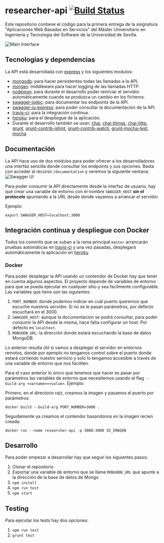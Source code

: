 # researcher-api [![Build Status](https://travis-ci.org/Javirln/researcher-api.svg?branch=master)](https://travis-ci.org/Javirln/researcher-api)

Este repositorio contiene el código para la primera entrega de la asignatura "Aplicaciones Web Basadas en Servicios" del Máster Universitario en
Ingeniería y Tecnología del Software de la Universidad de Sevilla.

![Main Interface](https://image.ibb.co/bNBgQa/Screen_Shot_2017_03_16_at_16_39_34.png)


## Tecnologías y dependencias

La API está desarrollada con [express](https://expressjs.com) y los siguientes modulos:

- [mongodb](https://www.mongodb.com/): para hacer persistentes todas las llamadas a la API.
- [morgan](https://github.com/expressjs/morgan): middleware para hacer logging de las llamadas HTTP.
- [nodemon](https://github.com/remy/nodemon): para durante el desarrollo poder reiniciar el servidor automáticamente cuando se produzca un cambio en los ficheros.
- [swagger-jsdoc](https://github.com/Surnet/swagger-jsdoc): para documentar los endpoints de la API.
- [swagger-iu-express](https://github.com/scottie1984/swagger-ui-express): para poder consultar la documentación de la API.
- [travis-ci](https://travis-ci.org): para la integración continua.
- [heroku](https://heroku.com): para el despliegue de la aplicación.
- Durante el desarrollo también se usan: [chai](http://chaijs.com/), 
  [chai-things](https://github.com/chaijs/chai-things),
  [chai-http](https://github.com/chaijs/chai-http),
  [grunt](https://gruntjs.com/),
  [grunt-contrib-jshint](https://github.com/gruntjs/grunt-contrib-jshint), 
  [grunt-contrib-watch](https://github.com/gruntjs/grunt-contrib-watch),
  [grunt-mocha-test](https://github.com/pghalliday/grunt-mocha-test),
  [mocha](https://mochajs.org/)

## Documentación

La API hace uso de dos módulos para poder ofrecer a los desarrolladores una interfaz sencilla donde consultar los endpoints y sus opciones.
Basta con acceder al recurso `/documentation` y veremos la siguiente ventana:
![Swagger UI](https://image.ibb.co/fTeF0a/Screen_Shot_2017_03_16_at_11_48_00.png)

Para poder consumir la API directamente desde la interfaz de usuario, hay que crear una variable de entorno 
con el nombre `SWAGGER_HOST` **sin el protocolo** apuntando a la URL desde donde vayamos a arrancar el servidor. 

Ejemplo:
```
export SWAGGER_HOST=localhost:3000
```
## Integración continua y despliegue con Docker

Todos los commits que se suban a la rama principal `master` arrancarán pruebas automáticas en [travis-ci](https://travis-ci.org)
y una vez pasadas, desplegará automáticamente la aplicación en [heroku](https://researcher-api.herokuapp.com/)

### Docker

Para poder desplegar la API usando un contendor de Docker hay que tener en cuenta algunos aspectos. El proyecto depende de variables de entorno para que se pueda ejecutar en cualquier sitio y sea facilmente configurable. Las variables que tiene son las siguientes:
1. `PORT_NUMBER`: donde podemos indicar en cuál puerto queremos que escuche nuestros servidor. Si no se le pasan parámetros, por defecto escuchará en el 3000.
2. `SWAGGER_HOST`: aunque la documentación se podrá consultar, para poder consumir la API desde la misma, hace falta configurar un host. Por defecto es `localhost`.
3. `MONGODB_URL`: la dirección donde estará escuchando la base de datos MongoDB.

Lo anterior resulta útil si vamos a desplegar el servidor en entornos remotos, donde por ejemplo no tengamos control sobre el puerto donde estará corriendo nuestro servicio y solo lo tengamos accesible a través de una variable de entorno que nos faciliten. 

Para el caso anterior lo único que tenemos que hacer es pasar por parámetros las variables de entorno que necesitemos usando el flag `--build-arg <varname>=<value>`. Ejemplo:

Primero, en el directorio raíz, creamos la imagen y pasamos el puerto por parámetros:
```
docker build --build-arg PORT_NUMBER=3000 .
```
Seguidamente ya creamos el contendor basandonos en la imagen recien creada:
```
docker run --name researcher-api -p 3000:3000 ID_IMAGEN
```

## Desarrollo

Para poder empezar a desarrollar hay que seguir los siguientes pasos:
1. Clonar el repositorio
2. Exportar una variable de entorno que se llame `MONGODB_URL` que apunte a la dirección de la base de datos de Mongo
3. `npm install`
4. `npm run test`
5. `npm start`

## Testing

Para ejecutar los tests hay dos opciones:
1. `npm run test`
2. `grunt test`
